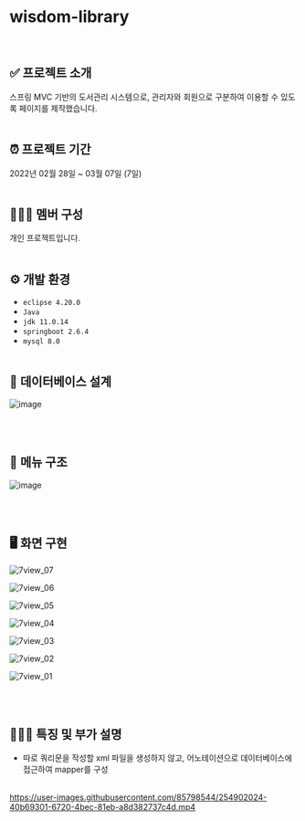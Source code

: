 # wisdom-library
<br />

## ✅ 프로젝트 소개
  스프링 MVC 기반의 도서관리 시스템으로, 관리자와 회원으로 구분하여 이용할 수 있도록 페이지를 제작했습니다.
<br /><br />

## ⏰ 프로젝트 기간
  2022년 02월 28일 ~ 03월 07일 (7일)
<br /><br />

## 🧑‍🤝‍🧑 멤버 구성
  개인 프로젝트입니다.
<br /><br />

## ⚙ 개발 환경
  - `eclipse 4.20.0 `
  - `Java`
  - `jdk 11.0.14`
  - `springboot 2.6.4`
  - `mysql 8.0`
<br /><br />

## 🧩 데이터베이스 설계
![image](https://github.com/bananashow/wisdom-library/assets/85798544/1d0ce447-cfcb-4be6-b4c7-570c5428f303)

  
<br /><br />

## 📌 메뉴 구조
![image](https://github.com/bananashow/wisdom-library/assets/85798544/127ed72d-3c15-4209-b491-82d298e15ba2)

<br /><br />

## 🖥️ 화면 구현
![7view_07](https://github.com/bananashow/wisdom-library/assets/85798544/02d4f4f6-186f-43b5-aa0d-c1b15c2a978f)

![7view_06](https://github.com/bananashow/wisdom-library/assets/85798544/4b3d30c8-bae7-4dd5-986f-646de3ab7f36)

![7view_05](https://github.com/bananashow/wisdom-library/assets/85798544/af38bdae-2ca3-423e-9fd3-a21f5f8b3a44)

![7view_04](https://github.com/bananashow/wisdom-library/assets/85798544/d7100fc8-351f-49de-b734-999220c3d9c6)

![7view_03](https://github.com/bananashow/wisdom-library/assets/85798544/408faf3c-c910-4169-bb21-64dfa7c3651c)

![7view_02](https://github.com/bananashow/wisdom-library/assets/85798544/ca8d4d03-170f-4ebe-9ab0-584681081536)

![7view_01](https://github.com/bananashow/wisdom-library/assets/85798544/e71dce16-f6e8-450e-9285-5097605ae067)


<br /><br />

## 👩🏻‍💻 특징 및 부가 설명
  - 따로 쿼리문을 작성할 xml 파일을 생성하지 않고, 어노테이션으로 데이터베이스에 접근하여 mapper를 구성
<br /><br />

https://user-images.githubusercontent.com/85798544/254902024-40b69301-6720-4bec-81eb-a8d382737c4d.mp4


